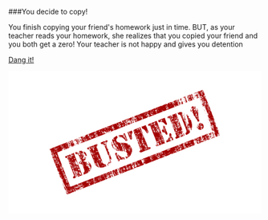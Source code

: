 ###You decide to copy!

You finish copying your friend's homework just in time.
BUT, as your teacher reads your homework, she realizes that you copied your friend and you both get a zero!
Your teacher is not happy and gives you detention

[Dang it!](bad-day.md)

![busted](../images/busted.png)